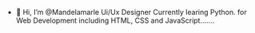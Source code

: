 - 👋 Hi, I’m @Mandelamarle Ui/Ux Designer 
Currently learing Python. for Web Development including HTML, CSS and JavaScript.......

<!---
Mandelamarle/Mandelamarle is a ✨ special ✨ repository because its `README.md` (this file) appears on your GitHub profile.
You can click the Preview link to take a look at your changes..
---->
